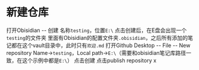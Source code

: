 # 新建仓库
打开Obisidian -- 创建
名称`testing`，位置`E:\`
点击创建后，在E盘会出现一个`testing`的文件夹
里面有Obisidian的配置文件夹`.obisidian`，之后所有添加的笔记都在这个vault目录中，此时只有`欢迎.md`
打开Github Desktop -- File -- New repository
Name->`testing`，Local path->`E:\`（需要和obisidian笔记库路径一致，在这个示例中都是`E:\`）
点击创建
点击publish repository
x